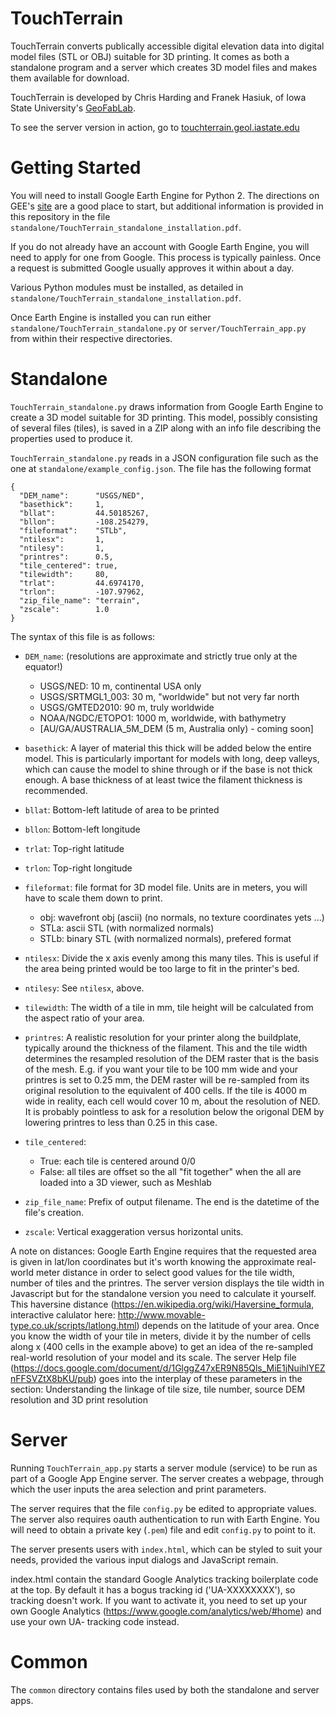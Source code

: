 TouchTerrain
============

TouchTerrain converts publically accessible digital elevation data into digital model files (STL or OBJ) 
suitable for 3D printing. It comes as both a standalone program and a server which creates 3D model files and makes
them available for download.

TouchTerrain is developed by Chris Harding and Franek Hasiuk, of Iowa State
University's [GeoFabLab](http://www.public.iastate.edu/~franek/gfl/gfl.html).

To see the server version in action, go to [touchterrain.geol.iastate.edu](http://touchterrain.geol.iastate.edu) 

Getting Started
===============

You will need to install Google Earth Engine for Python 2. The directions on
GEE's [site](https://developers.google.com/earth-engine/python_install) are a
good place to start, but additional information is provided in this repository
in the file `standalone/TouchTerrain_standalone_installation.pdf`.

If you do not already have an account with Google Earth Engine, you will need to
apply for one from Google. This process is typically painless. Once a request is
submitted Google usually approves it within about a day.

Various Python modules must be installed, as detailed in
`standalone/TouchTerrain_standalone_installation.pdf`.

Once Earth Engine is installed you can run either
`standalone/TouchTerrain_standalone.py`
or
`server/TouchTerrain_app.py`
from within their respective directories.



Standalone
==========

`TouchTerrain_standalone.py` draws information from Google Earth Engine to
create a 3D model suitable for 3D printing. This model, possibly consisting of
several files (tiles), is saved in a ZIP along with an info file describing the
properties used to produce it.

`TouchTerrain_standalone.py` reads in a JSON configuration file such as the one
at `standalone/example_config.json`. The file has the following format

    {
      "DEM_name":      "USGS/NED",          
      "basethick":     1, 
      "bllat":         44.50185267, 
      "bllon":         -108.254279, 
      "fileformat":    "STLb", 
      "ntilesx":       1, 
      "ntilesy":       1, 
      "printres":      0.5, 
      "tile_centered": true, 
      "tilewidth":     80, 
      "trlat":         44.6974170, 
      "trlon":         -107.97962, 
      "zip_file_name": "terrain", 
      "zscale":        1.0
    }

The syntax of this file is as follows:

 * `DEM_name`:     (resolutions are approximate and strictly true only at the equator!) 
   * USGS/NED: 10 m, continental USA only
   * USGS/SRTMGL1_003: 30 m, "worldwide" but not very far north
   * USGS/GMTED2010: 90 m, truly worldwide
   * NOAA/NGDC/ETOPO1: 1000 m, worldwide, with bathymetry
   * [AU/GA/AUSTRALIA_5M_DEM (5 m, Australia only)  - coming soon]

 * `basethick`:     A layer of material this thick will be added below the 
                    entire model. This is particularly important for models 
                    with long, deep valleys, which can cause the model to shine through or 
                    if the base is not thick enough. A base thickness of at least twice the
                    filament thickness is recommended.

 * `bllat`:         Bottom-left latitude of area to be printed
 * `bllon`:         Bottom-left longitude
 * `trlat`:         Top-right latitude
 * `trlon`:         Top-right longitude

 * `fileformat`: file format for 3D model file. Units are in meters, you will have to scale them down to print.    
   - obj: wavefront obj (ascii)  (no normals, no texture coordinates yets ...)
   - STLa: ascii STL (with normalized normals)
   - STLb: binary STL (with normalized normals), prefered format

 * `ntilesx`:       Divide the x axis evenly among this many tiles. This is
                    useful if the area being printed would be too large to fit
                    in the printer's bed.
 * `ntilesy`:       See `ntilesx`, above.
 
 * `tilewidth`:     The width of a tile in mm, tile height will be calculated from the aspect ratio of your area.

 * `printres`:      A realistic resolution for your printer along the buildplate, typically around the 
                    thickness of the filament. This and the tile width determines the resampled resolution of the DEM 
                    raster that is the basis of the mesh. E.g. if you want your tile to be 100 mm wide and your printres 
                    is set to 0.25 mm, the DEM raster will be re-sampled from its original resolution to 
                    the equivalent of 400 cells.
                    If the tile is 4000 m wide in reality, each cell would cover 10 m, about the resolution of NED.
                    It is probably pointless to ask for a resolution below the origonal DEM by lowering printres
                    to less than 0.25 in this case.
                  
 * `tile_centered`: 
   * True:  each tile is centered around 0/0
   * False: all tiles are offset so the all "fit together" when the all are loaded into a 3D viewer, such as Meshlab

 * `zip_file_name`: Prefix of output filename. The end is the datetime of the
                    file's creation.

 * `zscale`:        Vertical exaggeration versus horizontal units.


A note on distances: Google Earth Engine requires that the requested area is given in lat/lon coordinates but it's worth knowing the approximate real-world meter distance in order to select good values for the tile width, number of tiles and the printres. The server version displays the tile width in Javascript but for the standalone version you need to calculate it yourself. This haversine distance (https://en.wikipedia.org/wiki/Haversine_formula, interactive calulator here: http://www.movable-type.co.uk/scripts/latlong.html) depends on the latitude of your area. Once you know the width of your tile in meters, divide it by the number of cells along x (400 cells in the example above) to get an idea of the re-sampled real-world resolution of your model and its scale. The server Help file (https://docs.google.com/document/d/1GlggZ47xER9N85Qls_MiE1jNuihlYEZnFFSVZtX8bKU/pub) goes into the interplay of these parameters in the section: Understanding the linkage of tile size, tile number, source DEM resolution and 3D print resolution




Server
======

Running `TouchTerrain_app.py` starts a server module (service) to be run as part
of a Google App Engine server. The server creates a webpage, through which the
user inputs the area selection and print parameters.

The server requires that the file `config.py` be edited to appropriate values.
The server also requires oauth authentication to run with Earth Engine. You will
need to obtain a private key (`.pem`) file and edit `config.py` to point to it.

The server presents users with `index.html`, which can be styled to suit your
needs, provided the various input dialogs and JavaScript remain.

index.html contain the standard Google Analytics tracking boilerplate code at the top. By default it has a bogus tracking id ('UA-XXXXXXXX'), so tracking doesn't work. If you want to activate it, you need to set up your own Google Analytics (https://www.google.com/analytics/web/#home) and use your own UA- tracking code instead.


Common
======

The `common` directory contains files used by both the standalone and server
apps.
